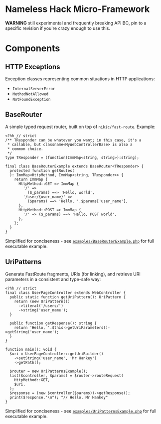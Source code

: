 Nameless Hack Micro-Framework
=============================

**WARNING** still experimental and frequently breaking API BC, pin to a
specific revision if you're crazy enough to use this.

Components
==========

HTTP Exceptions
---------------

Exception classes representing common situations in HTTP applications:
 - `InternalServerError`
 - `MethodNotAllowed`
 - `NotFoundException`

BaseRouter
----------

A simple typed request router, built on top of `nikic/fast-route`. Example:

```Hack
<?hh // strict
/** TResponder can be whatever you want; in this case, it's a
 * callable, but classname<MyWebControllerBase> is also a
 * common choice.
 */
type TResponder = (function(ImmMap<string, string>):string);

final class BaseRouterExample extends BaseRouter<TResponder> {
  protected function getRoutes(
  ): ImmMap<HttpMethod, ImmMap<string, TResponder>> {
    return ImmMap {
      HttpMethod::GET => ImmMap {
        '/' =>
          ($_params) ==> 'Hello, world',
        '/user/{user_name}' =>
          ($params) ==> 'Hello, '.$params['user_name'],
      },
      HttpMethod::POST => ImmMap {
        '/' => ($_params) ==> 'Hello, POST world',
      },
    };
  }
}
```

Simplified for conciseness - see
[`examples/BaseRouterExample.php`](examples/BaseRouterExample.php) for
full executable example.

UriPatterns
-----------

Generate FastRoute fragments, URIs (for linking), and retrieve URI parameters
in a consistent and type-safe way:

```Hack
<?hh // strict
final class UserPageController extends WebController {
  public static function getUriPattern(): UriPattern {
    return (new UriPattern())
      ->literal('/users/')
      ->string('user_name');
  }

  public function getResponse(): string {
    return 'Hello, '.$this->getUriParameters()->getString('user_name');
  }
}

function main(): void {
  $uri = UserPageController::getUriBuilder()
    ->setString('user_name', 'Mr Hankey')
    ->getPath();

  $router = new UriPatternsExample();
  list($controller, $params) = $router->routeRequest(
    HttpMethod::GET,
    $uri,
  );
  $response = (new $controller($params))->getResponse();
  print($response."\n"); "// Hello, Mr Hankey"
}
```

Simplified for conciseness - see
[`examples/UriPatternsExample.php`](examples/UriPatternsExample.php) for
full executable example.

